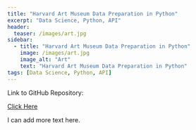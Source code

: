 ```yaml
---
title: "Harvard Art Museum Data Preparation in Python"
excerpt: "Data Science, Python, API"
header:
  teaser: /images/art.jpg
sidebar:
  - title: "Harvard Art Museum Data Preparation in Python"
    image: /images/art.jpg
    image_alt: "Art"
    text: "Harvard Art Museum Data Preparation in Python"
tags: [Data Science, Python, API]
---
```

Link to GitHub Repository:

[Click Here](https://github.com/davidsuffolk/Harvard-Art-Museum-Data-Preparation)

I can add more text here.
